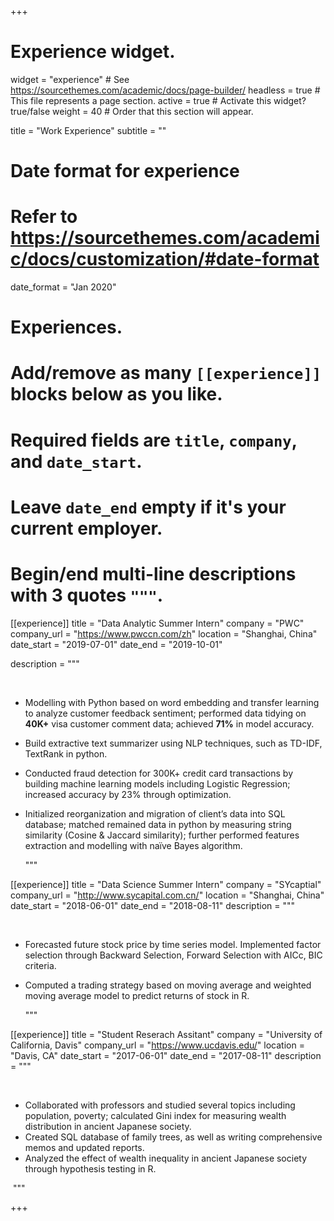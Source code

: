 +++
# Experience widget.
widget = "experience"  # See https://sourcethemes.com/academic/docs/page-builder/
headless = true  # This file represents a page section.
active = true  # Activate this widget? true/false
weight = 40  # Order that this section will appear.

title = "Work Experience"
subtitle = ""

# Date format for experience
#   Refer to https://sourcethemes.com/academic/docs/customization/#date-format
date_format = "Jan 2020"

# Experiences.
#   Add/remove as many `[[experience]]` blocks below as you like.
#   Required fields are `title`, `company`, and `date_start`.
#   Leave `date_end` empty if it's your current employer.
#   Begin/end multi-line descriptions with 3 quotes `"""`.
[[experience]]
  title = "Data Analytic Summer Intern"
  company = "PWC"
  company_url = "https://www.pwccn.com/zh"
  location = "Shanghai, China"
  date_start = "2019-07-01"
  date_end = "2019-10-01"

  description = """

​	<br>

  * Modelling with Python based on word embedding and transfer learning to analyze customer feedback sentiment; performed data tidying on **40K+** visa customer comment data; achieved **71%** in model accuracy.

    

  * Build extractive text summarizer using NLP techniques, such as TD-IDF, TextRank in python. 

    

  * Conducted fraud detection for 300K+ credit card transactions by building machine learning models including Logistic Regression; increased accuracy by 23% through optimization. 

    

  * Initialized reorganization and migration of client’s data into SQL database; matched remained data in python by measuring string similarity (Cosine & Jaccard similarity); further performed features extraction and modelling with naïve Bayes algorithm.

    """

[[experience]]
  title = "Data Science Summer Intern"
  company = "SYcaptial"
  company_url = "http://www.sycapital.com.cn/"
  location = "Shanghai, China"
  date_start = "2018-06-01"
  date_end = "2018-08-11"
  description = """

​	<br>

- Forecasted future stock price by time series model. Implemented factor selection through Backward Selection, Forward Selection with AICc, BIC criteria.

- Computed a trading strategy based on moving average and weighted moving average model to predict returns of stock in R.

  """

[[experience]]
  title = "Student Reserach Assitant"
  company = "University of California, Davis"
  company_url = "https://www.ucdavis.edu/"
  location = "Davis, CA"
  date_start = "2017-06-01"
  date_end = "2017-08-11"
  description = """

​	<br>

- Collaborated with professors and studied several topics including population, poverty; calculated Gini index for measuring wealth distribution in ancient Japanese society.
- Created SQL database of family trees, as well as writing comprehensive memos and updated reports.
- Analyzed the effect of wealth inequality in ancient Japanese society through hypothesis testing in R.

​	"""

+++
